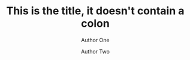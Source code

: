 ﻿---
title: This is the title, it doesn't contain a colon
author:
- Author One
- Author Two
keywords: [nothing, nothingness]
secnumdepth: 2
papersize: a4
---